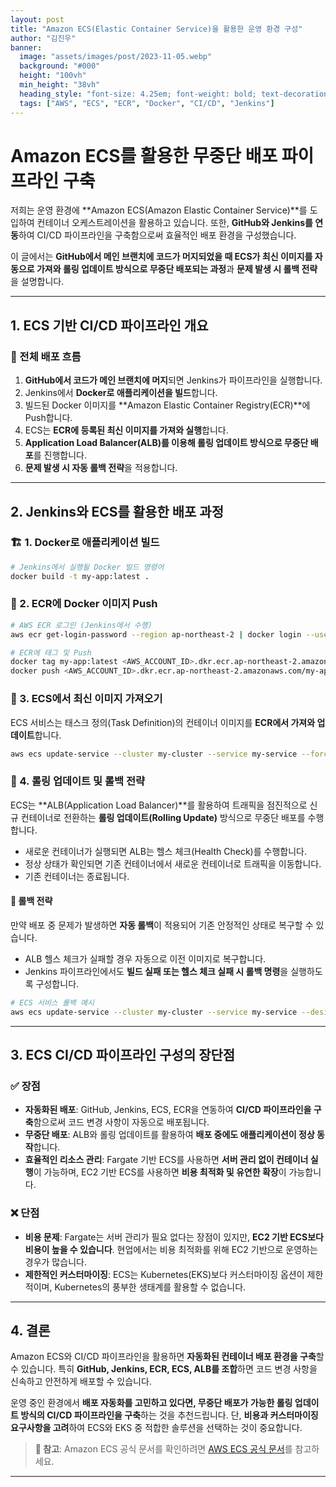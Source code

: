 ```yaml
---
layout: post  
title: "Amazon ECS(Elastic Container Service)을 활용한 운영 환경 구성"  
author: "김진우"  
banner:
  image: "assets/images/post/2023-11-05.webp"
  background: "#000"  
  height: "100vh"  
  min_height: "38vh"  
  heading_style: "font-size: 4.25em; font-weight: bold; text-decoration: underline"  
  tags: ["AWS", "ECS", "ECR", "Docker", "CI/CD", "Jenkins"]
---
```


# Amazon ECS를 활용한 무중단 배포 파이프라인 구축

저희는 운영 환경에 **Amazon ECS(Amazon Elastic Container Service)**를 도입하여 컨테이너 오케스트레이션을 활용하고 있습니다. 또한, **GitHub와 Jenkins를 연동**하여 CI/CD 파이프라인을 구축함으로써 효율적인 배포 환경을 구성했습니다.

이 글에서는 **GitHub에서 메인 브랜치에 코드가 머지되었을 때 ECS가 최신 이미지를 자동으로 가져와 롤링 업데이트 방식으로 무중단 배포되는 과정**과 **문제 발생 시 롤백 전략**을 설명합니다.

---

## 1. ECS 기반 CI/CD 파이프라인 개요

### 🔹 전체 배포 흐름

1. **GitHub에서 코드가 메인 브랜치에 머지**되면 Jenkins가 파이프라인을 실행합니다.
2. Jenkins에서 **Docker로 애플리케이션을 빌드**합니다.
3. 빌드된 Docker 이미지를 **Amazon Elastic Container Registry(ECR)**에 Push합니다.
4. ECS는 **ECR에 등록된 최신 이미지를 가져와 실행**합니다.
5. **Application Load Balancer(ALB)를 이용해 롤링 업데이트 방식으로 무중단 배포**를 진행합니다.
6. **문제 발생 시 자동 롤백 전략**을 적용합니다.

---

## 2. Jenkins와 ECS를 활용한 배포 과정

### 🏗 1. Docker로 애플리케이션 빌드
```sh
# Jenkins에서 실행될 Docker 빌드 명령어
docker build -t my-app:latest .
```

### 📌 2. ECR에 Docker 이미지 Push
```sh
# AWS ECR 로그인 (Jenkins에서 수행)
aws ecr get-login-password --region ap-northeast-2 | docker login --username AWS --password-stdin <AWS_ACCOUNT_ID>.dkr.ecr.ap-northeast-2.amazonaws.com

# ECR에 태그 및 Push
docker tag my-app:latest <AWS_ACCOUNT_ID>.dkr.ecr.ap-northeast-2.amazonaws.com/my-app:latest
docker push <AWS_ACCOUNT_ID>.dkr.ecr.ap-northeast-2.amazonaws.com/my-app:latest
```

### 🚀 3. ECS에서 최신 이미지 가져오기
ECS 서비스는 태스크 정의(Task Definition)의 컨테이너 이미지를 **ECR에서 가져와 업데이트**합니다.
```sh
aws ecs update-service --cluster my-cluster --service my-service --force-new-deployment
```

### 🔄 4. 롤링 업데이트 및 롤백 전략
ECS는 **ALB(Application Load Balancer)**를 활용하여 트래픽을 점진적으로 신규 컨테이너로 전환하는 **롤링 업데이트(Rolling Update)** 방식으로 무중단 배포를 수행합니다.
- 새로운 컨테이너가 실행되면 ALB는 헬스 체크(Health Check)를 수행합니다.
- 정상 상태가 확인되면 기존 컨테이너에서 새로운 컨테이너로 트래픽을 이동합니다.
- 기존 컨테이너는 종료됩니다.

#### 🚨 롤백 전략
만약 배포 중 문제가 발생하면 **자동 롤백**이 적용되어 기존 안정적인 상태로 복구할 수 있습니다.
- ALB 헬스 체크가 실패할 경우 자동으로 이전 이미지로 복구합니다.
- Jenkins 파이프라인에서도 **빌드 실패 또는 헬스 체크 실패 시 롤백 명령**을 실행하도록 구성합니다.

```sh
# ECS 서비스 롤백 예시
aws ecs update-service --cluster my-cluster --service my-service --desired-count 2 --rollback-deployment
```

---

## 3. ECS CI/CD 파이프라인 구성의 장단점

### ✅ 장점
- **자동화된 배포**: GitHub, Jenkins, ECS, ECR을 연동하여 **CI/CD 파이프라인을 구축**함으로써 코드 변경 사항이 자동으로 배포됩니다.
- **무중단 배포**: ALB와 롤링 업데이트를 활용하여 **배포 중에도 애플리케이션이 정상 동작**합니다.
- **효율적인 리소스 관리**: Fargate 기반 ECS를 사용하면 **서버 관리 없이 컨테이너 실행**이 가능하며, EC2 기반 ECS를 사용하면 **비용 최적화 및 유연한 확장**이 가능합니다.

### ❌ 단점
- **비용 문제**: Fargate는 서버 관리가 필요 없다는 장점이 있지만, **EC2 기반 ECS보다 비용이 높을 수 있습니다**. 현업에서는 비용 최적화를 위해 EC2 기반으로 운영하는 경우가 많습니다.
- **제한적인 커스터마이징**: ECS는 Kubernetes(EKS)보다 커스터마이징 옵션이 제한적이며, Kubernetes의 풍부한 생태계를 활용할 수 없습니다.

---

## 4. 결론

Amazon ECS와 CI/CD 파이프라인을 활용하면 **자동화된 컨테이너 배포 환경을 구축**할 수 있습니다. 특히 **GitHub, Jenkins, ECR, ECS, ALB를 조합**하면 코드 변경 사항을 신속하고 안전하게 배포할 수 있습니다.

운영 중인 환경에서 **배포 자동화를 고민하고 있다면, 무중단 배포가 가능한 롤링 업데이트 방식의 CI/CD 파이프라인을 구축**하는 것을 추천드립니다. 단, **비용과 커스터마이징 요구사항을 고려**하여 ECS와 EKS 중 적합한 솔루션을 선택하는 것이 중요합니다.

> **🔎 참고**: Amazon ECS 공식 문서를 확인하려면 [AWS ECS 공식 문서](https://docs.aws.amazon.com/ecs/)를 참고하세요.
---

